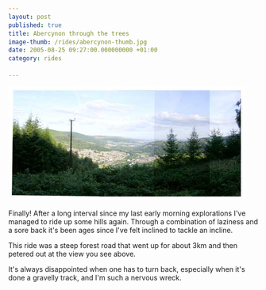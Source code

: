 ```yaml
---
layout: post
published: true
title: Abercynon through the trees
image-thumb: /rides/abercynon-thumb.jpg
date: 2005-08-25 09:27:00.000000000 +01:00
category: rides

---
```


![Bike ride](/images/rides/abercynon.jpg)

Finally! After a long interval since my last early morning explorations I've managed to ride up some hills again. Through a combination of laziness and a sore back it's been ages since I've felt inclined to tackle an incline.

This ride was a steep forest road that went up for about 3km and then petered out at the view you see above.

It's always disappointed when one has to turn back, especially when it's done a gravelly track, and I'm such a nervous wreck.
